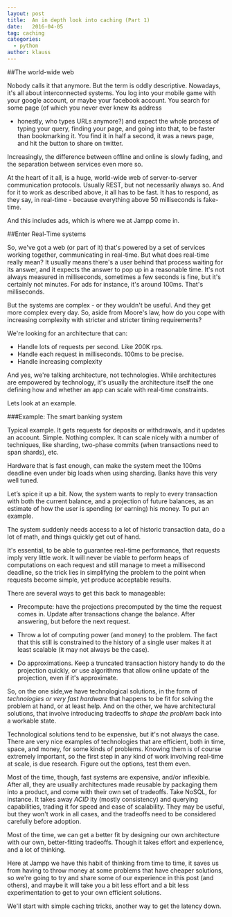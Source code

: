 ```yaml
---
layout: post
title:  An in depth look into caching (Part 1)
date:   2016-04-05
tag: caching
categories:
  - python
author: klauss
---
```


##The world-wide web

Nobody calls it that anymore. But the term is oddly descriptive. 
Nowadays, it's all about interconnected systems. You log into your
mobile game with your google account, or maybe your facebook account.
You search for some page (of which you never ever knew its address
- honestly, who types URLs anymore?) and expect the whole process
of typing your query, finding your page, and going into that, to
be faster than bookmarking it. You find it in half a second, it
was a news page, and hit the button to share on twitter.

Increasingly, the difference between offline and online is slowly
fading, and the separation between services even more so.

At the heart of it all, is a huge, world-wide web of server-to-server
communication protocols. Usually REST, but not necessarily always so.
And for it to work as described above, it all has to be fast. It has
to respond, as they say, in real-time - because everything above 50
milliseconds is fake-time.

And this includes ads, which is where we at Jampp come in.

##Enter Real-Time systems

So, we've got a web (or part of it) that's powered by a set of
services working together, communicating in real-time. But what
does real-time really mean? It usually means there's a user behind
that process waiting for its answer, and it expects the answer
to pop up in a reasonable time. It's not always measured in
milliseconds, sometimes a few seconds is fine, but it's certainly
not minutes. For ads for instance, it's around 100ms. That's
milliseconds.

But the systems are complex - or they wouldn't be useful. And they
get more complex every day. So, aside from Moore's law, how do you
cope with increasing complexity with stricter and stricter timing
requirements?

We're looking for an architecture that can:

 - Handle lots of requests per second. Like 200K rps.
 - Handle each request in milliseconds. 100ms to be precise.
 - Handle increasing complexity

And yes, we're talking architecture, not technologies. While
architectures are empowered by technology, it's usually the 
architecture itself the one defining how and whether an app
can scale with real-time constraints.

Lets look at an example.

###Example: The smart banking system

Typical example. It gets requests for deposits or withdrawals,
and it updates an account. Simple. Nothing complex. It can scale
nicely with a number of techniques, like sharding, two-phase
commits (when transactions need to span shards), etc.

Hardware that is fast enough, can make the system meet the 100ms deadline even under big loads when using sharding. Banks have this very well tuned.

Let’s spice it up a bit. Now, the system wants to reply to
every transaction with both the current balance, and a projection
of future balances, as an estimate of how the user is spending
(or earning) his money. To put an example.

The system suddenly needs access to a lot of historic transaction
data, do a lot of math, and things quickly get out of hand.

It's essential, to be able to guarantee real-time performance,
that requests imply very little work. It will never be viable
to perform heaps of computations on each request and still
manage to meet a millisecond deadline, so the trick lies in
simplifying the problem to the point when requests become
simple, yet produce acceptable results.

There are several ways to get this back to manageable:

 - Precompute: have the projections precomputed by the time the
   request comes in. Update after transactions change the balance.
   After answering, but before the next request.
   
 - Throw a lot of computing power (and money) to the problem.
   The fact that this still is constrained to the history of
   a single user makes it at least scalable (it may not always
   be the case).
 
 - Do approximations. Keep a truncated transaction history
   handy to do the projection quickly, or use algorithms that
   allow online update of the projection, even if it's approximate.

So, on the one side,we have technological solutions, in the form of 
*technologies or very fast hardware* that happens to be fit
for solving the problem at hand, or at least help.
And on the other, we have architectural solutions, that involve introducing 
tradeoffs to *shape the problem* back into a workable state.

Technological solutions tend to be expensive, but it's not always the case. There are very nice examples of technologies that are efficient, both
in time, space, and money, for some kinds of problems. Knowing them
is of course extremely important, so the first step in any kind of work
involving real-time at scale, is due research. Figure out the options,
test them even.

Most of the time, though, fast systems are expensive, and/or inflexible.
After all, they are usually architectures made reusable by packaging them
into a product, and come with their own set of tradeoffs. 
Take NoSQL, for instance. It takes away *ACID* ity (mostly
consistency) and querying capabilities, trading it for speed and ease of
scalability. They may be useful, but they won't work in all cases, and the
tradeoffs need to be considered carefully before adoption.

Most of the time, we can get a better fit by designing our own
architecture with our own, better-fitting tradeoffs. Though it takes effort
and experience, and a lot of thinking.

Here at Jampp we have this habit of thinking from time to time, it saves
us from having to throw money at some problems that have cheaper solutions,
so we're going to try and share some of our experience in this post (and others), and 
maybe it will take you a bit less effort and a bit less experimentation 
to get to your own efficient solutions.

We'll start with simple caching tricks, another way to get the latency down.


